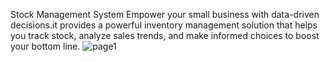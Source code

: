 Stock Management System
Empower your small business with data-driven decisions.it provides a powerful inventory management solution that helps you track stock, analyze sales trends, and make informed choices to boost your bottom line.
![page1](https://github.com/user-attachments/assets/6d50dbf3-f1d3-4778-888b-ef3812e0e09a)
